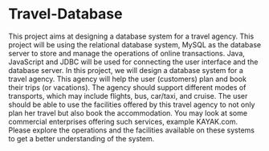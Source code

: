 # Travel-Database

This project aims at designing a database system for a travel agency. This project will be using the
relational database system, MySQL as the database server to store and manage the operations of online
transactions. Java, JavaScript and JDBC will be used for connecting the user interface and the database
server.
In this project, we will design a database system for a travel agency. This agency will help the user
(customers) plan and book their trips (or vacations). The agency should support different modes of
transports, which may include flights, bus, car/taxi, and cruise. The user should be able to use the facilities
offered by this travel agency to not only plan her travel but also book the accommodation. You may look
at some commercial enterprises offering such services, example KAYAK.com. Please explore the
operations and the facilities available on these systems to get a better understanding of the system.

